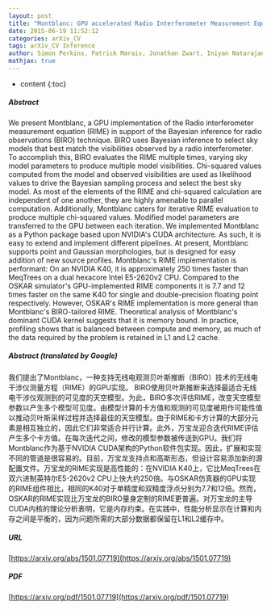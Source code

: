 ```yaml
---
layout: post
title: "Montblanc: GPU accelerated Radio Interferometer Measurement Equations in support of Bayesian Inference for Radio Observations"
date: 2015-06-19 11:52:12
categories: arXiv_CV
tags: arXiv_CV Inference
author: Simon Perkins, Patrick Marais, Jonathan Zwart, Iniyan Natarajan, Cyril Tasse, Oleg Smirnov
mathjax: true
---
```


* content
{:toc}

##### Abstract
We present Montblanc, a GPU implementation of the Radio interferometer measurement equation (RIME) in support of the Bayesian inference for radio observations (BIRO) technique. BIRO uses Bayesian inference to select sky models that best match the visibilities observed by a radio interferometer. To accomplish this, BIRO evaluates the RIME multiple times, varying sky model parameters to produce multiple model visibilities. Chi-squared values computed from the model and observed visibilities are used as likelihood values to drive the Bayesian sampling process and select the best sky model. As most of the elements of the RIME and chi-squared calculation are independent of one another, they are highly amenable to parallel computation. Additionally, Montblanc caters for iterative RIME evaluation to produce multiple chi-squared values. Modified model parameters are transferred to the GPU between each iteration. We implemented Montblanc as a Python package based upon NVIDIA's CUDA architecture. As such, it is easy to extend and implement different pipelines. At present, Montblanc supports point and Gaussian morphologies, but is designed for easy addition of new source profiles. Montblanc's RIME implementation is performant: On an NVIDIA K40, it is approximately 250 times faster than MeqTrees on a dual hexacore Intel E5-2620v2 CPU. Compared to the OSKAR simulator's GPU-implemented RIME components it is 7.7 and 12 times faster on the same K40 for single and double-precision floating point respectively. However, OSKAR's RIME implementation is more general than Montblanc's BIRO-tailored RIME. Theoretical analysis of Montblanc's dominant CUDA kernel suggests that it is memory bound. In practice, profiling shows that is balanced between compute and memory, as much of the data required by the problem is retained in L1 and L2 cache.

##### Abstract (translated by Google)
我们提出了Montblanc，一种支持无线电观测贝叶斯推断（BIRO）技术的无线电干涉仪测量方程（RIME）的GPU实现。 BIRO使用贝叶斯推断来选择最适合无线电干涉仪观测到的可见度的天空模型。为此，BIRO多次评估RIME，改变天空模型参数以产生多个模型可见度。由模型计算的卡方值和观测的可见度被用作可能性值以推动贝叶斯采样过程并选择最佳的天空模型。由于RIME和卡方计算的大部分元素是相互独立的，因此它们非常适合并行计算。此外，万宝龙迎合迭代RIME评估产生多个卡方值。在每次迭代之间，修改的模型参数被传送到GPU。我们将Montblanc作为基于NVIDIA CUDA架构的Python软件包实现。因此，扩展和实现不同的管道是很容易的。目前，万宝龙支持点和高斯形态，但设计容易添加新的源配置文件。万宝龙的RIME实现是高性能的：在NVIDIA K40上，它比MeqTrees在双六进制英特尔E5-2620v2 CPU上快大约250倍。与OSKAR仿真器的GPU实现的RIME组件相比，相同的K40对于单精度和双精度浮点分别为7.7和12倍。然而，OSKAR的RIME实现比万宝龙的BIRO量身定制的RIME更普遍。对万宝龙的主导CUDA内核的理论分析表明，它是内存约束。在实践中，性能分析显示在计算和内存之间是平衡的，因为问题所需的大部分数据都保留在L1和L2缓存中。

##### URL
[https://arxiv.org/abs/1501.07719](https://arxiv.org/abs/1501.07719)

##### PDF
[https://arxiv.org/pdf/1501.07719](https://arxiv.org/pdf/1501.07719)

